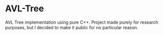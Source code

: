 # AVL-Tree
AVL Tree implementation using pure C++.
Project made purely for research purposes, but I decided to make it public for no particular reason.
